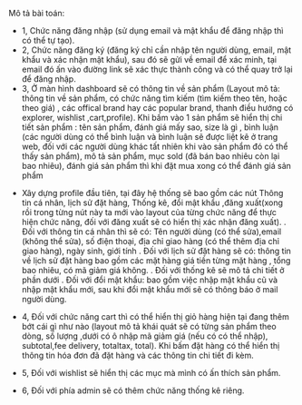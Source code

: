 Mô tả bài toán:
- 1, Chức năng đăng nhập (sử dụng email và mật khẩu để đăng nhập thì có thể tự tạo).
- 2, Chức năng đăng ký (đăng ký chỉ cần nhập tên người dùng, email, mật khẩu và xác nhận mật khẩu), sau đó sẽ gửi về email để xác minh, tại email đó ấn vào đường link sẽ xác thực thành công và có thể quay trở lại để đăng nhập. 
- 3, Ở màn hình dashboard sẽ có thông tin về sản phẩm (Layout mô tả: thông tin về sản phẩm, có chức năng tìm kiếm (tìm kiếm theo tên, hoặc theo giá) , các offical brand hay các popular brand, thanh điều hướng có explorer, wishlist ,cart,profile). Khi bấm vào 1 sản phẩm sẽ hiển thị chi tiết sản phẩm : tên sản phẩm, đánh giá mấy sao, size là gì , bình luận (các người dùng có thể bình luận và bình luận sẽ được liệt kê ở trang web, đối với các người dùng khác tất nhiên khi vào sản phẩm đó có thể thấy sản phẩm), mô tả sản phẩm, mục sold (đã bán bao nhiêu còn lại bao nhiêu), đánh giá sản phẩm thì khi đặt mua xong có thể đánh giá sản phẩm
 + Xây dựng profile đầu tiên, tại đây hệ thống sẽ bao gồm các nút Thông tin cá nhân, lịch sử đặt hàng, Thống kê, đổi mật khẩu ,đăng xuất(xong rồi trong từng nút này ta mới vào layout của từng chức năng để thực hiện chức năng, đối với đăng xuất sẽ có hiển thị xác nhận đăng xuất).
   . Đối với thông tin cá nhân thì sẽ có: Tên người dùng (có thể sửa),email (không thể sửa), số điện thoại, địa chỉ giao hàng (có thể thêm địa chỉ giao hàng), ngày sinh, giới tính
   . Đối với lịch sử đặt hàng sẽ có: thông tin về lịch sử đặt hàng bao gồm các mặt hàng giá tiền từng mặt hàng , tổng bao nhiêu, có mã giảm giá không.
   .  Đối với thống kê  sẽ mô tả chi tiết ở phần dưới
   . Đối với đổi mật khẩu: bao gồm việc nhập mật khẩu cũ và nhập mật khẩu mới, sau khi đổi mật khẩu mới sẽ có thông báo ở mail người dùng.
- 4, Đối với chức năng cart thì có thể hiển thị giỏ hàng hiện tại đang thêm bớt cái gì như nào (layout mô tả khái quát sẽ có từng sản phẩm theo dòng, số lượng ,dưới có ô nhập mã giảm giá (nếu có có thể nhập), subtotal,fee delivery, totaltax, total). Khi bấm đặt hàng có thể hiển thị thông tin hóa đơn đã đặt hàng và các thông tin chi tiết đi kèm.

- 5, Đối với wishlist sẽ hiển thị các mục mà mình có ấn thích sản phẩm.
- 6, Đối với phía admin sẽ có thêm chức năng thống kê riêng.



